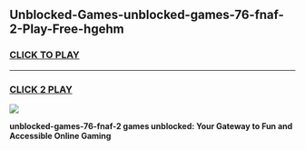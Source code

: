 
## Unblocked-Games-unblocked-games-76-fnaf-2-Play-Free-hgehm
<h3>
<a href="https://premium76.site?title=unblocked-games-76-fnaf-2&ref=20M">CLICK TO PLAY</a></h3>
<hr>

<h3>
<a href="https://premium76.site?title=unblocked-games-76-fnaf-2&ref=20M">CLICK 2 PLAY</a>
  
</h3>

<a href="https://premium76.site?title=unblocked-games-76-fnaf-2&ref=19M"><img src="https://clearcache.store/games.png"></a>


**unblocked-games-76-fnaf-2 games unblocked: Your Gateway to Fun and Accessible Online Gaming**
